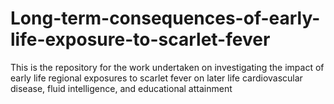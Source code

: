 # Long-term-consequences-of-early-life-exposure-to-scarlet-fever
This is the repository for the work undertaken on investigating the impact of early life regional exposures to scarlet fever on later life cardiovascular disease, fluid intelligence, and educational attainment
